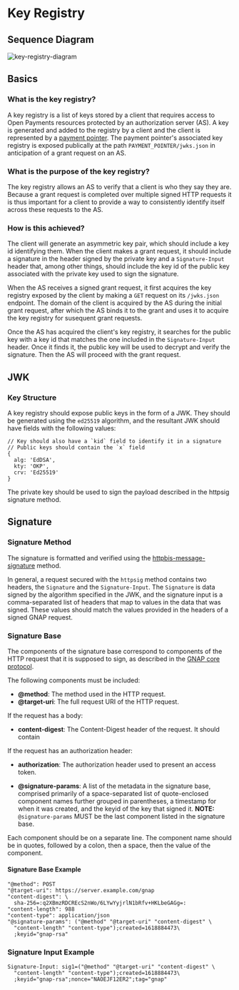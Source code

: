 # Key Registry

## Sequence Diagram

![key-registry-diagram](https://user-images.githubusercontent.com/20246798/229255746-290a5a54-1f1e-4c7c-b891-4a27152c743e.png)

## Basics

### What is the key registry?

A key registry is a list of keys stored by a client that requires access to Open Payments resources protected by an authorization server (AS). A key is generated and added to the registry by a client and the client is represented by a [payment pointer](https://github.com/interledger/rafiki/blob/main/docs/glossary.md#payment-pointer). The payment pointer's associated key registry is exposed publically at the path `PAYMENT_POINTER/jwks.json` in anticipation of a grant request on an AS.

### What is the purpose of the key registry?

The key registry allows an AS to verify that a client is who they say they are. Because a grant request is completed over multiple signed HTTP requests it is thus important for a client to provide a way to consistently identify itself across these requests to the AS.

### How is this achieved?

The client will generate an asymmetric key pair, which should include a key id identifying them. When the client makes a grant request, it should include a signature in the header signed by the private key and a `Signature-Input` header that, among other things, should include the key id of the public key associated with the private key used to sign the signature.

When the AS receives a signed grant request, it first acquires the key registry exposed by the client by making a `GET` request on its `/jwks.json` endpoint. The domain of the client is acquired by the AS during the initial grant request, after which the AS binds it to the grant and uses it to acquire the key registry for susequent grant requests.

Once the AS has acquired the client's key registry, it searches for the public key with a key id that matches the one included in the `Signature-Input` header. Once it finds it, the public key will be used to decrypt and verify the signature. Then the AS will proceed with the grant request.

## JWK

### Key Structure

A key registry should expose public keys in the form of a JWK. They should be generated using the `ed25519` algorithm, and the resultant JWK should have fields with the following values:

```
// Key should also have a `kid` field to identify it in a signature
// Public keys should contain the `x` field
{
  alg: 'EdDSA',
  kty: 'OKP',
  crv: 'Ed25519'
}
```

The private key should be used to sign the payload described in the httpsig signature method.

## Signature

### Signature Method

The signature is formatted and verified using the [httpbis-message-signature](https://datatracker.ietf.org/doc/html/draft-ietf-httpbis-message-signatures-16) method.

In general, a request secured with the `httpsig` method contains two headers, the `Signature` and the `Signature-Input`. The `Signature` is data signed by the algorithm specified in the JWK, and the signature input is a comma-separated list of headers that map to values in the data that was signed. These values should match the values provided in the headers of a signed GNAP request.

### Signature Base

The components of the signature base correspond to components of the HTTP request that it is supposed to sign, as described in the [GNAP core protocol](https://datatracker.ietf.org/doc/html/draft-ietf-gnap-core-protocol#section-7.3.1).

The following components must be included:

- **@method**: The method used in the HTTP request.
- **@target-uri**: The full request URI of the HTTP request.

If the request has a body:

- **content-digest**: The Content-Digest header of the request. It should contain

If the request has an authorization header:

- **authorization**: The authorization header used to present an access token.

- **@signature-params**: A list of the metadata in the signature base, comprised primarily of a space-separated list of quote-enclosed component names further grouped in parentheses, a timestamp for when it was created, and the keyid of the key that signed it.
  **NOTE:** `@signature-params` MUST be the last component listed in the signature base.

Each component should be on a separate line. The component name should be in quotes, followed by a colon, then a space, then the value of the component.

#### Signature Base Example

```
"@method": POST
"@target-uri": https://server.example.com/gnap
"content-digest": \
  sha-256=:q2XBmzRDCREcS2nWo/6LYwYyjrlN1bRfv+HKLbeGAGg=:
"content-length": 988
"content-type": application/json
"@signature-params": ("@method" "@target-uri" "content-digest" \
  "content-length" "content-type");created=1618884473\
  ;keyid="gnap-rsa"
```

### Signature Input Example

```
Signature-Input: sig1=("@method" "@target-uri" "content-digest" \
  "content-length" "content-type");created=1618884473\
  ;keyid="gnap-rsa";nonce="NAOEJF12ER2";tag="gnap"
```
